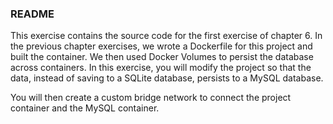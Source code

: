 ### README

This exercise contains the source code for the first exercise of chapter 6. In the previous chapter exercises, we wrote a Dockerfile for this project and built the container. We then used Docker Volumes to persist the database across containers. In this exercise, you will modify the project so that the data, instead of saving to a SQLite database, persists to a MySQL database.

You will then create a custom bridge network to connect the project container and the MySQL container.
